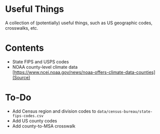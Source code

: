 # Useful Things
 A collection of (potentially) useful things, such as US geographic codes, crosswalks, etc.

# Contents
- State FIPS and USPS codes
- NOAA county-level climate data [https://www.ncei.noaa.gov/news/noaa-offers-climate-data-counties](Source)

# To-Do
- Add Census region and division codes to `data/census-bureau/state-fips-codes.csv`
- Add US county codes
- Add county-to-MSA crosswalk
